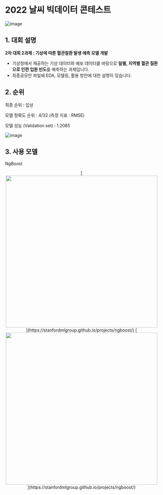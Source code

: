 # 2022 날씨 빅데이터 콘테스트 
![image](https://user-images.githubusercontent.com/73567364/183577166-eedef0dc-822e-4ed1-94be-5c240c958cc9.png)
## 1. 대회 설명
**2차 대회 2과제 : 기상에 따른 혈관질환 발생 예측 모델 개발**
- 기상청에서 제공하는 기상 데이터와 예보 데이터를 바탕으로 **일별, 지역별 혈관 질환으로 인한 입원 빈도**를 예측하는 과제입니다. 
- 최종공모안 파일에 EDA, 모델링, 활용 방안에 대한 설명이 있습니다. 

## 2. 순위
최종 순위 : 입상 

모델 정확도 순위 : 4/32 (측정 지표 : RMSE)

모델 성능 (Validation set) : 1.2085

![image](https://user-images.githubusercontent.com/73567364/216523409-ae17d3fe-3ad4-42e3-a557-770ef7ef6ea0.png)

## 3. 사용 모델
NgBoost

<div align = center>
[<img src="https://stanfordmlgroup.github.io/projects/ngboost/img/toy_single.png"  width="500">](https://stanfordmlgroup.github.io/projects/ngboost/)
[<img src="https://user-images.githubusercontent.com/73567364/216526072-0c447ee0-adb2-40fc-8152-b72c1f003b1c.png"  width="500">](https://stanfordmlgroup.github.io/projects/ngboost/)
</div>
